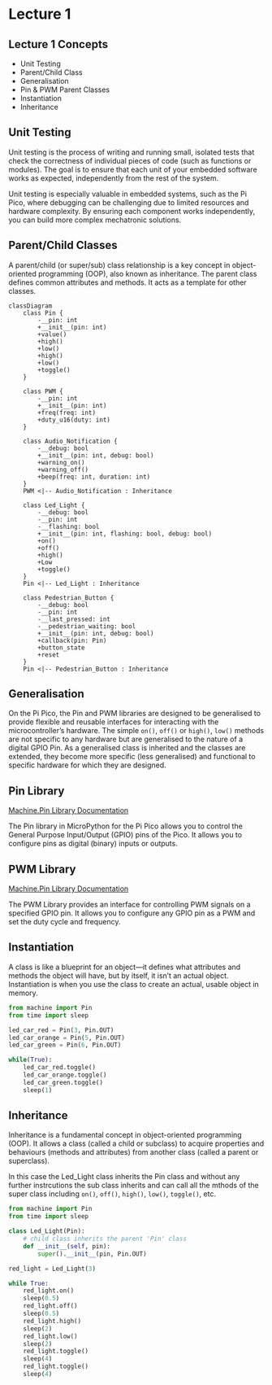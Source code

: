 # Lecture 1

## Lecture 1 Concepts
- Unit Testing
- Parent/Child Class
- Generalisation
- Pin & PWM Parent Classes
- Instantiation
- Inheritance

## Unit Testing

Unit testing is the process of writing and running small, isolated tests that check the correctness of individual pieces of code (such as functions or modules). The goal is to ensure that each unit of your embedded software works as expected, independently from the rest of the system.

Unit testing is especially valuable in embedded systems, such as the Pi Pico, where debugging can be challenging due to limited resources and hardware complexity. By ensuring each component works independently, you can build more complex mechatronic solutions.

## Parent/Child Classes

A parent/child (or super/sub) class relationship is a key concept in object-oriented programming (OOP), also known as inheritance. The parent class defines common attributes and methods.
It acts as a template for other classes.

```mermaid
classDiagram
    class Pin {
        -__pin: int
        +__init__(pin: int)
        +value()
        +high()
        +low()
        +high()
        +low()
        +toggle()
    }

    class PWM {
        -__pin: int
        +__init__(pin: int)
        +freq(freq: int)
        +duty_u16(duty: int)
    }

    class Audio_Notification {
        -__debug: bool
        +__init__(pin: int, debug: bool)
        +warning_on()
        +warning_off()
        +beep(freq: int, duration: int)
    }
    PWM <|-- Audio_Notification : Inheritance

    class Led_Light {
        -__debug: bool
        -__pin: int
        -__flashing: bool
        +__init__(pin: int, flashing: bool, debug: bool)
        +on()
        +off()
        +high()
        +Low
        +toggle()
    }
    Pin <|-- Led_Light : Inheritance

    class Pedestrian_Button {
        -__debug: bool
        -__pin: int
        -__last_pressed: int
        -__pedestrian_waiting: bool
        +__init__(pin: int, debug: bool)
        +callback(pin: Pin)
        +button_state
        +reset
    }
    Pin <|-- Pedestrian_Button : Inheritance

```

## Generalisation

On the Pi Pico, the Pin and PWM libraries are designed to be generalised to provide flexible and reusable interfaces for interacting with the microcontroller’s hardware. The simple `on()`, `off()` or `high()`, `low()` methods are not specific to any hardware but are generalised to the nature of a digital GPIO Pin. As a generalised class is inherited and the classes are extended, they become more specific (less generalised) and functional to specific hardware for which they are designed.

## Pin Library

[Machine.Pin Library Documentation](https://docs.micropython.org/en/latest/library/machine.Pin.html)

The Pin library in MicroPython for the Pi Pico allows you to control the General Purpose Input/Output (GPIO) pins of the Pico. It allows you to configure pins as digital (binary) inputs or outputs.

## PWM Library

[Machine.Pin Library Documentation](https://docs.micropython.org/en/latest/library/machine.PWM.html)

The PWM Library provides an interface for controlling PWM signals on a specified GPIO pin. It allows you to configure any GPIO pin as a PWM and set the duty cycle and frequency.

## Instantiation

A class is like a blueprint for an object—it defines what attributes and methods the object will have, but by itself, it isn’t an actual object. Instantiation is when you use the class to create an actual, usable object in memory.

```python
from machine import Pin
from time import sleep

led_car_red = Pin(3, Pin.OUT)
led_car_orange = Pin(5, Pin.OUT)
led_car_green = Pin(6, Pin.OUT)

while(True):
    led_car_red.toggle()
    led_car_orange.toggle()
    led_car_green.toggle()
    sleep(1)
```

## Inheritance

Inheritance is a fundamental concept in object-oriented programming (OOP). It allows a class (called a child or subclass) to acquire properties and behaviours (methods and attributes) from another class (called a parent or superclass).

In this case the Led_Light class inherits the Pin class and without any further instrcutions the sub class inherits and can call all the mthods of the super class including `on()`, `off()`, `high()`, `low()`, `toggle()`, etc.


```python
from machine import Pin
from time import sleep

class Led_Light(Pin):
    # child class inherits the parent 'Pin' class
    def __init__(self, pin):
        super().__init__(pin, Pin.OUT)

red_light = Led_Light(3)

while True:
    red_light.on()
    sleep(0.5)
    red_light.off()
    sleep(0.5)
    red_light.high()
    sleep(2)
    red_light.low()
    sleep(2)
    red_light.toggle()
    sleep(4)
    red_light.toggle()
    sleep(4)
```
